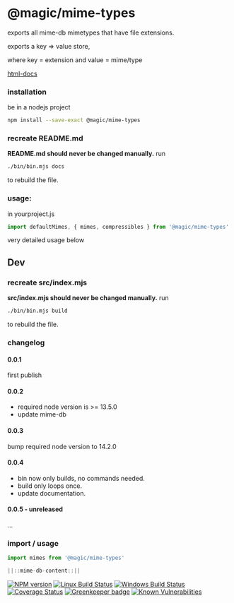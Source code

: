<!--

This file gets generated via 'bin/README-template.md'
do not change README.md, change the template instead!

-->

# @magic/mime-types

exports all mime-db mimetypes that have file extensions.

exports a key => value store,

where key = extension and value = mime/type

[html-docs](https://magic.github.io/mime-types)

### installation
be in a nodejs project
```bash
npm install --save-exact @magic/mime-types
```

### recreate README.md
**README.md should never be changed manually.**
run
```bash
./bin/bin.mjs docs
```
to rebuild the file.

### usage:
in yourproject.js

```javascript
import defaultMimes, { mimes, compressibles } from '@magic/mime-types'
```

very detailed usage below

## Dev

### recreate src/index.mjs
**src/index.mjs should never be changed manually.**
run
```bash
./bin/bin.mjs build
```
to rebuild the file.

### changelog

#### 0.0.1
first publish

#### 0.0.2
* required node version is >= 13.5.0
* update mime-db

#### 0.0.3
bump required node version to 14.2.0

#### 0.0.4
* bin now only builds, no commands needed.
* build only loops once.
* update documentation.

#### 0.0.5 - unreleased
...


### import / usage
```javascript
import mimes from '@magic/mime-types'

||::mime-db-content::||
```

[![NPM version][npm-image]][npm-url]
[![Linux Build Status][travis-image]][travis-url]
[![Windows Build Status][appveyor-image]][appveyor-url]
[![Coverage Status][coveralls-image]][coveralls-url]
[![Greenkeeper badge][greenkeeper-image]][greenkeeper-url]
[![Known Vulnerabilities][snyk-image]][snyk-url]

[npm-image]: https://img.shields.io/npm/v/@magic/mime-types.svg
[npm-url]: https://www.npmjs.com/package/@magic/mime-types
[travis-image]: https://img.shields.io/travis/com/magic/mime-types.svg?branch=master
[travis-url]: https://travis-ci.com/magic/mime-types
[appveyor-image]: https://img.shields.io/appveyor/ci/magic/mime-types/master.svg
[appveyor-url]: https://ci.appveyor.com/project/magic/mime-types/branch/master
[coveralls-image]: https://coveralls.io/repos/github/magic/mime-types/badge.svg
[coveralls-url]: https://coveralls.io/github/magic/mime-types
[greenkeeper-image]: https://badges.greenkeeper.io/magic/mime-types.svg
[greenkeeper-url]: https://badges.greenkeeper.io/magic/mime-types.svg
[snyk-image]: https://snyk.io/test/github/magic/mime-types/badge.svg
[snyk-url]: https://snyk.io/test/github/magic/mime-types
